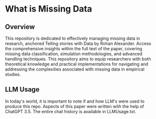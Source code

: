# What is Missing Data

## Overview

This repository is dedicated to effectively managing missing data in research, anchored Telling stories with Data by Rohan Alexander. Access the comprehensive insights within the full text of the paper, covering missing data classification, simulation methodologies, and advanced handling techniques. This repository aims to equip researchers with both theoretical knowledge and practical implementations for navigating and addressing the complexities associated with missing data in empirical studies.

## LLM Usage
In today's world, it is important to note if and how LLM's were used to produce this repo. Aspects of this paper were written with the help of ChatGPT 3.5. The entire chat history is available in LLMUsage.txt. 